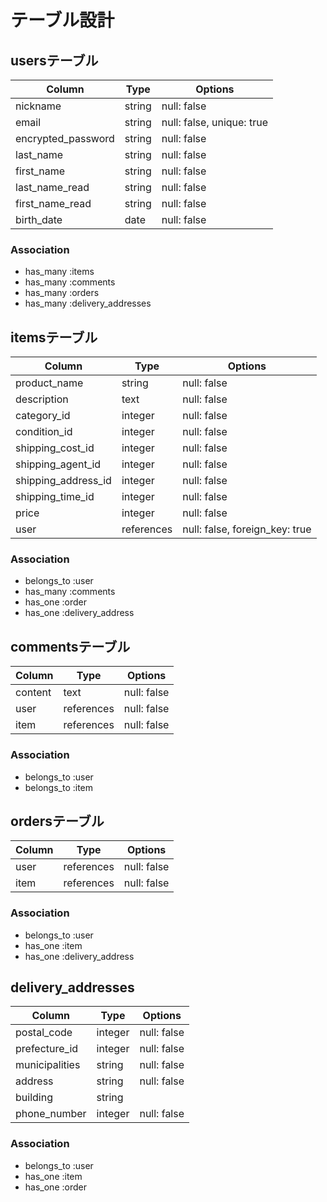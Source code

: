 # テーブル設計


## usersテーブル


| Column               | Type    | Options                   |
| -------------------- | ------- | ------------------------- |
| nickname             | string  | null: false               |
| email                | string  | null: false, unique: true |
| encrypted_password   | string  | null: false               |
| last_name            | string  | null: false               |
| first_name           | string  | null: false               |
| last_name_read       | string  | null: false               |
| first_name_read      | string  | null: false               |
| birth_date           | date    | null: false               |


### Association


- has_many :items
- has_many :comments
- has_many :orders
- has_many :delivery_addresses


## itemsテーブル


| Column              | Type       | Options                        |
| ------------------- | ---------- | ------------------------------ |
| product_name        | string     | null: false                    |
| description         | text       | null: false                    |
| category_id         | integer    | null: false                    |
| condition_id        | integer    | null: false                    |
| shipping_cost_id    | integer    | null: false                    |
| shipping_agent_id   | integer    | null: false                    |
| shipping_address_id | integer    | null: false                    |
| shipping_time_id    | integer    | null: false                    |
| price               | integer    | null: false                    |
| user                | references | null: false, foreign_key: true |


### Association


- belongs_to :user
- has_many :comments
- has_one :order
- has_one :delivery_address


## commentsテーブル


| Column   | Type       | Options                   |
| -------- | ---------- | ------------------------- |
| content  | text       | null: false               |
| user     | references | null: false               |
| item     | references | null: false               |


### Association


- belongs_to :user
- belongs_to :item


## ordersテーブル


| Column             | Type       | Options                   |
| ------------------ | ---------- | ------------------------- |
| user               | references | null: false               |
| item               | references | null: false               |


### Association


- belongs_to :user
- has_one :item
- has_one :delivery_address


## delivery_addresses


| Column             | Type       | Options                   |
| ------------------ | ---------- | ------------------------- | 
| postal_code        | integer    | null: false               |
| prefecture_id      | integer    | null: false               |
| municipalities     | string     | null: false               |
| address            | string     | null: false               |
| building           | string     |                           |
| phone_number       | integer    | null: false               |


### Association


- belongs_to :user
- has_one :item
- has_one :order





